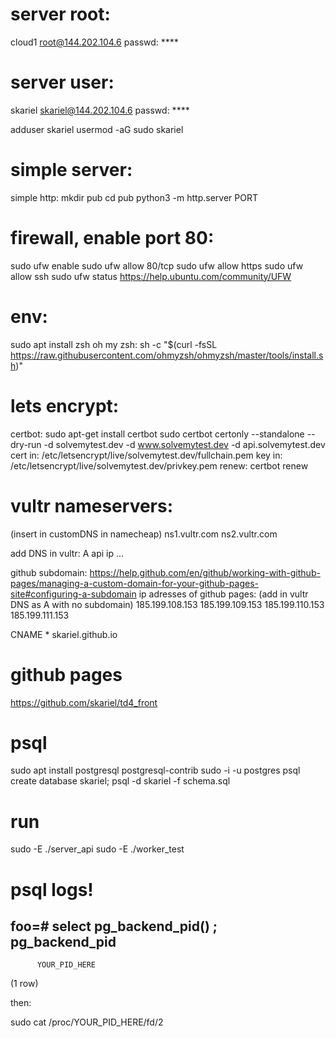 # server root:

cloud1
root@144.202.104.6
passwd: ****

# server user:

skariel
skariel@144.202.104.6
passwd: ****

adduser skariel
usermod -aG sudo skariel

# simple server:

simple http:
mkdir pub
cd pub
python3 -m http.server PORT

# firewall, enable port 80:

sudo ufw enable
sudo ufw allow 80/tcp
sudo ufw allow https
sudo ufw allow ssh
sudo ufw status
https://help.ubuntu.com/community/UFW

# env:

sudo apt install zsh
oh my zsh:
sh -c "$(curl -fsSL https://raw.githubusercontent.com/ohmyzsh/ohmyzsh/master/tools/install.sh)"

# lets encrypt:

certbot:
sudo apt-get install certbot
sudo certbot certonly --standalone --dry-run -d solvemytest.dev -d www.solvemytest.dev -d api.solvemytest.dev
cert in: /etc/letsencrypt/live/solvemytest.dev/fullchain.pem
key in: /etc/letsencrypt/live/solvemytest.dev/privkey.pem
renew: certbot renew

# vultr nameservers:

(insert in customDNS in namecheap)
ns1.vultr.com
ns2.vultr.com

add DNS in vultr:
A api ip ...

github subdomain:
https://help.github.com/en/github/working-with-github-pages/managing-a-custom-domain-for-your-github-pages-site#configuring-a-subdomain
ip adresses of github pages:
(add in vultr DNS as A with no subdomain)
185.199.108.153
185.199.109.153
185.199.110.153
185.199.111.153

CNAME * skariel.github.io


# github pages
https://github.com/skariel/td4_front


# psql
sudo apt install postgresql postgresql-contrib
sudo -i -u postgres psql
create database skariel;
psql -d skariel -f schema.sql


# run
sudo -E ./server_api
sudo -E ./worker_test

# psql logs!
foo=# select pg_backend_pid() ;
 pg_backend_pid 
----------------
          YOUR_PID_HERE
(1 row)

then:

sudo cat /proc/YOUR_PID_HERE/fd/2